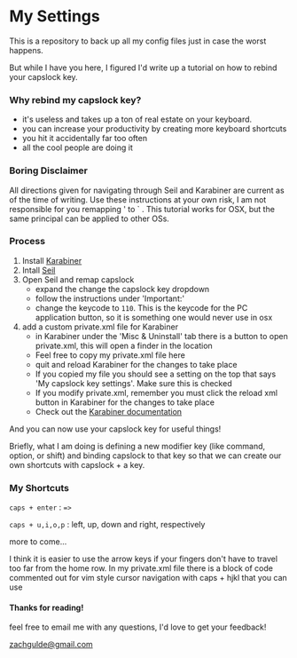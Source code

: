 # My Settings

This is a repository to back up all my config files just in case the worst happens.

But while I have you here, I figured I'd write up a tutorial on how to rebind your capslock key.

### Why rebind my capslock key?

- it's useless and takes up a ton of real estate on your keyboard.
- you can increase your productivity by creating more keyboard shortcuts
- you hit it accidentally far too often
- all the cool people are doing it


### Boring Disclaimer

All directions given for navigating through Seil and Karabiner are current as of the time of writing. Use these instructions at your own risk, I am not responsible for you remapping ' to ` .
This tutorial works for OSX, but the same principal can be applied to other OSs.


### Process

1. Install [Karabiner][1]
2. Intall [Seil][2]
3. Open Seil and remap capslock
    - expand the change the capslock key dropdown
    - follow the instructions under 'Important:'
    - change the keycode to `110`. This is the keycode for the PC application button, so it is something one would never use in osx
4. add a custom private.xml file for Karabiner
    - in Karabiner under the 'Misc & Uninstall' tab there is a button to open private.xml, this will open a finder in the location 
    - Feel free to copy my private.xml file here
    - quit and reload Karabiner for the changes to take place
    - If you copied my file you should see a setting on the top that says 'My capslock key settings'. Make sure this is checked
    - If you modify private.xml, remember you must click the reload xml button in Karabiner for the changes to take place
    - Check out the [Karabiner documentation][3]

And you can now use your capslock key for useful things!

Briefly, what I am doing is defining a new modifier key (like command, option, or shift) and binding capslock to that key so that we can create our own shortcuts with capslock + a key.

### My Shortcuts

`caps + enter` : `=>`

`caps + u,i,o,p` :  left, up, down and right, respectively

more to come...

I think it is easier to use the arrow keys if your fingers don't have to travel too far from the home row. 
In my private.xml file there is a block of code commented out for vim style cursor navigation with caps + hjkl that you can use

#### Thanks for reading!

feel free to email me with any questions, I'd love to get your feedback!

[zachgulde@gmail.com][4]




[1]: https://pqrs.org/osx/karabiner/
[2]: https://pqrs.org/osx/karabiner/seil.html.en
[3]: https://pqrs.org/osx/karabiner/xml.html.en
[4]: mailto:zachgulde@gmail.com